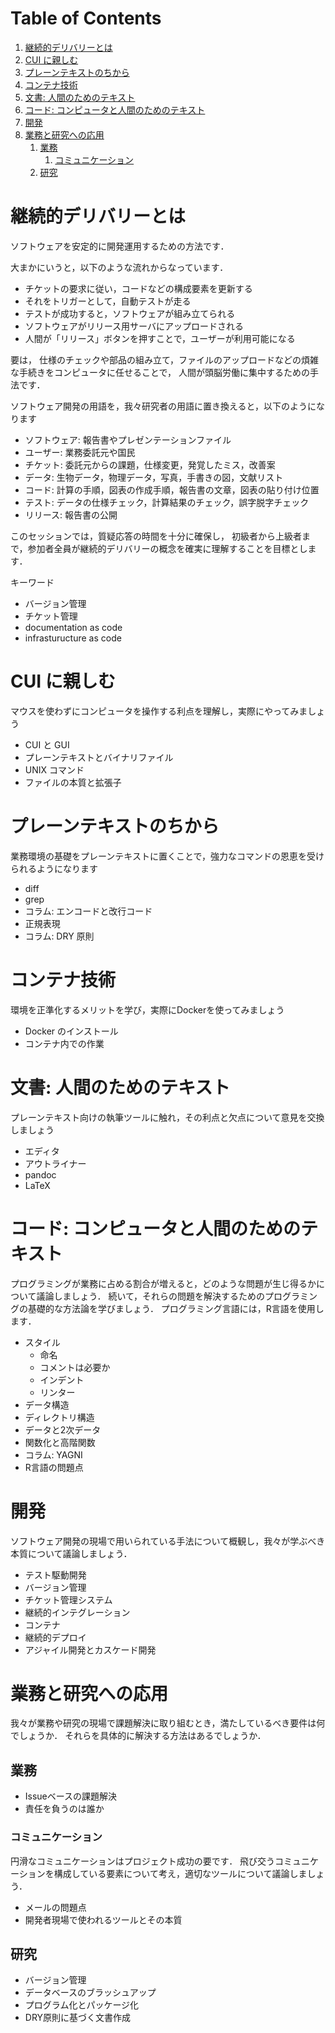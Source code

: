 
# Table of Contents

1.  [継続的デリバリーとは](#org6ac352c)
2.  [CUI に親しむ](#org22dd08f)
3.  [プレーンテキストのちから](#orgcf2f95b)
4.  [コンテナ技術](#org28b5dd6)
5.  [文書: 人間のためのテキスト](#org4f70cfb)
6.  [コード: コンピュータと人間のためのテキスト](#orgb40624c)
7.  [開発](#orge75abae)
8.  [業務と研究への応用](#orge235682)
    1.  [業務](#org1657352)
        1.  [コミュニケーション](#orga720a3f)
    2.  [研究](#orgb1b118c)


<a id="org6ac352c"></a>

# 継続的デリバリーとは

ソフトウェアを安定的に開発運用するための方法です．

大まかにいうと，以下のような流れからなっています．

-   チケットの要求に従い，コードなどの構成要素を更新する
-   それをトリガーとして，自動テストが走る
-   テストが成功すると，ソフトウェアが組み立てられる
-   ソフトウェアがリリース用サーバにアップロードされる
-   人間が「リリース」ボタンを押すことで，ユーザーが利用可能になる

要は，
仕様のチェックや部品の組み立て，ファイルのアップロードなどの煩雑な手続きをコンピュータに任せることで，
人間が頭脳労働に集中するための手法です．

ソフトウェア開発の用語を，我々研究者の用語に置き換えると，以下のようになります

-   ソフトウェア: 報告書やプレゼンテーションファイル
-   ユーザー: 業務委託元や国民
-   チケット: 委託元からの課題，仕様変更，発覚したミス，改善案
-   データ: 生物データ，物理データ，写真，手書きの図，文献リスト
-   コード: 計算の手順，図表の作成手順，報告書の文章，図表の貼り付け位置
-   テスト: データの仕様チェック，計算結果のチェック，誤字脱字チェック
-   リリース: 報告書の公開

このセッションでは，質疑応答の時間を十分に確保し，
初級者から上級者まで，参加者全員が継続的デリバリーの概念を確実に理解することを目標とします．

キーワード

-   バージョン管理
-   チケット管理
-   documentation as code
-   infrasturucture as code


<a id="org22dd08f"></a>

# CUI に親しむ

マウスを使わずにコンピュータを操作する利点を理解し，実際にやってみましょう

-   CUI と GUI
-   プレーンテキストとバイナリファイル
-   UNIX コマンド
-   ファイルの本質と拡張子


<a id="orgcf2f95b"></a>

# プレーンテキストのちから

業務環境の基礎をプレーンテキストに置くことで，強力なコマンドの恩恵を受けられるようになります

-   diff
-   grep
-   コラム: エンコードと改行コード
-   正規表現
-   コラム: DRY 原則


<a id="org28b5dd6"></a>

# コンテナ技術

環境を正準化するメリットを学び，実際にDockerを使ってみましょう

-   Docker のインストール
-   コンテナ内での作業


<a id="org4f70cfb"></a>

# 文書: 人間のためのテキスト

プレーンテキスト向けの執筆ツールに触れ，その利点と欠点について意見を交換しましょう

-   エディタ
-   アウトライナー
-   pandoc
-   LaTeX


<a id="orgb40624c"></a>

# コード: コンピュータと人間のためのテキスト

プログラミングが業務に占める割合が増えると，どのような問題が生じ得るかについて議論しましょう．
続いて，それらの問題を解決するためのプログラミングの基礎的な方法論を学びましょう．
プログラミング言語には，R言語を使用します．

-   スタイル
    -   命名
    -   コメントは必要か
    -   インデント
    -   リンター
-   データ構造
-   ディレクトリ構造
-   データと2次データ
-   関数化と高階関数
-   コラム: YAGNI
-   R言語の問題点


<a id="orge75abae"></a>

# 開発

ソフトウェア開発の現場で用いられている手法について概観し，我々が学ぶべき本質について議論しましょう．

-   テスト駆動開発
-   バージョン管理
-   チケット管理システム
-   継続的インテグレーション
-   コンテナ
-   継続的デプロイ
-   アジャイル開発とカスケード開発


<a id="orge235682"></a>

# 業務と研究への応用

我々が業務や研究の現場で課題解決に取り組むとき，満たしているべき要件は何でしょうか．
それらを具体的に解決する方法はあるでしょうか．


<a id="org1657352"></a>

## 業務

-   Issueベースの課題解決
-   責任を負うのは誰か


<a id="orga720a3f"></a>

### コミュニケーション

円滑なコミュニケーションはプロジェクト成功の要です．
飛び交うコミュニケーションを構成している要素について考え，適切なツールについて議論しましょう．

-   メールの問題点
-   開発者現場で使われるツールとその本質


<a id="orgb1b118c"></a>

## 研究

-   バージョン管理
-   データベースのブラッシュアップ
-   プログラム化とパッケージ化
-   DRY原則に基づく文書作成

